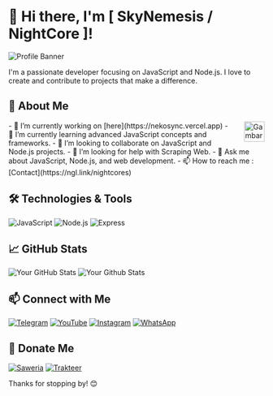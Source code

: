 # 👋 Hi there, I'm [ SkyNemesis / NightCore ]!

![Profile Banner](https://pomf2.lain.la/f/ncc0cprh.png)

I'm a passionate developer focusing on JavaScript and Node.js. I love to create and contribute to projects that make a difference.

## 🌱 About Me
<img src="https://raw.githubusercontent.com/innng/innng/master/assets/kyubey.gif" alt="Gambar Saya" style="float: right; width: auto; height: 40px; margin-left: 20px;">
- 🔭 I’m currently working on [here](https://nekosync.vercel.app)
- 🌱 I’m currently learning advanced JavaScript concepts and frameworks.
- 👯 I’m looking to collaborate on JavaScript and Node.js projects.
- 🤔 I’m looking for help with Scraping Web.
- 💬 Ask me about JavaScript, Node.js, and web development.
- 📫 How to reach me : [Contact](https://ngl.link/nightcores)

## 🛠️ Technologies & Tools

![JavaScript](https://img.shields.io/badge/-JavaScript-black?style=flat-square&logo=javascript)
![Node.js](https://img.shields.io/badge/-Node.js-black?style=flat-square&logo=node.js)
![Express](https://img.shields.io/badge/-Express-black?style=flat-square&logo=express)

## 📈 GitHub Stats

![Your GitHub Stats](https://github-readme-stats.vercel.app/api?username=Stevens0856&show_icons=true&theme=radical)
![Your Github Stats](https://github-readme-stats.vercel.app/api/top-langs/?username=Stevens0856&theme=radical&layout=compact)

## 📫 Connect with Me

[![Telegram](https://img.shields.io/badge/-Telegram-0088CC?style=flat-square&logo=telegram)](https://t.me/NightCoreMDs)
[![YouTube](https://img.shields.io/badge/-YouTube-FF0000?style=flat-square&logo=youtube)](https://youtube.com/NightCoreMDs)
[![Instagram](https://img.shields.io/badge/-Instagram-E4405F?style=flat-square&logo=instagram)](https://instagram.com/nightcore769)
[![WhatsApp](https://img.shields.io/badge/-WhatsApp-25D366?style=flat-square&logo=whatsapp)](https://bit.ly/MyOwnWhatsAppChannel)

## 💖 Donate Me

[![Saweria](https://img.shields.io/badge/-Saweria-FF4B4B?style=flat-square&logo=saweria)](https://saweria.co/NightCores)
[![Trakteer](https://img.shields.io/badge/-Trakteer-FF6B00?style=flat-square&logo=trakteer)](https://trakteer.id/NightCores)

Thanks for stopping by! 😊
